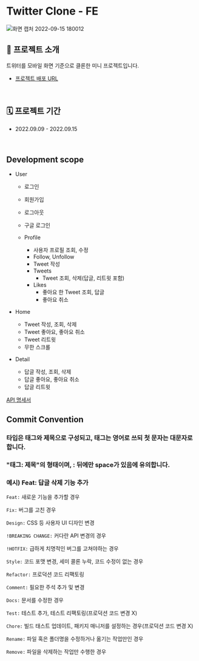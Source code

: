 # Twitter Clone - FE

![화면 캡처 2022-09-15 180012](https://user-images.githubusercontent.com/73919235/190458301-5dcdb62d-05b0-4239-ae60-337a6b5d5f2e.png)

## 📢 프로젝트 소개
트위터를 모바일 화면 기준으로 클론한 미니 프로젝트입니다.
- [프로젝트 배포 URL](http://twitter-mini-clone.s3-website.ap-northeast-2.amazonaws.com/first)
<br>

## 🗓 프로젝트 기간
- 2022.09.09 - 2022.09.15
<br>

## Development scope

- User
    - 로그인
    - 회원가입
    - 로그아웃
    - 구글 로그인
    
    - Profile
        - 사용자 프로필 조회, 수정
        - Follow, Unfollow
        - Tweet 작성
        - Tweets
            - Tweet 조회, 삭제(답글, 리트윗 포함)
        - Likes
            - 좋아요 한 Tweet 조회, 답글
            - 좋아요 취소
        
- Home
    - Tweet 작성, 조회, 삭제
    - Tweet 좋아요, 좋아요 취소
    - Tweet 리트윗
    - 무한 스크롤
        
- Detail
    - 답글 작성, 조회, 삭제
    - 답글 좋아요, 좋아요 취소
    - 답글 리트윗    

[API 명세서](https://www.notion.so/d1761736f19246b88c50990a33d7dfe0)

## Commit Convention
### 타입은 태그와 제목으로 구성되고, 태그는 영어로 쓰되 첫 문자는 대문자로 합니다.
### "태그: 제목"의 형태이며, : 뒤에만 space가 있음에 유의합니다.

### 예시) Feat: 답글 삭제 기능 추가

`Feat:` 새로운 기능을 추가할 경우

`Fix:` 버그를 고친 경우

`Design:` CSS 등 사용자 UI 디자인 변경

`!BREAKING CHANGE:` 커다란 API 변경의 경우

`!HOTFIX:` 급하게 치명적인 버그를 고쳐야하는 경우

`Style:` 코드 포맷 변경, 세미 콜론 누락, 코드 수정이 없는 경우

`Refactor:` 프로덕션 코드 리팩토링

`Comment:` 필요한 주석 추가 및 변경

`Docs:` 문서를 수정한 경우

`Test:` 테스트 추가, 테스트 리팩토링(프로덕션 코드 변경 X)

`Chore:` 빌드 태스트 업데이트, 패키지 매니저를 설정하는 경우(프로덕션 코드 변경 X)

`Rename:` 파일 혹은 폴더명을 수정하거나 옮기는 작업만인 경우
 
`Remove:` 파일을 삭제하는 작업만 수행한 경우
